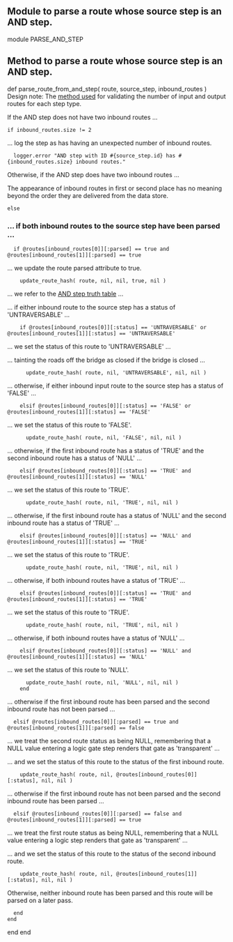 ## Module to parse a route whose source step is an AND step.

module PARSE_AND_STEP
## Method to parse a route whose source step is an AND step.

  def parse_route_from_and_step( route, source_step, inbound_routes )
Design note: The [method used](https://ukparliament.github.io/ontologies/procedure/flowcharts/meta/design-notes/#validating-inputs-and-outputs-to-steps) for validating the number of input and output routes for each step type.

If the AND step does not have two inbound routes ...

    if inbound_routes.size != 2
... log the step as has having an unexpected number of inbound routes.

      logger.error "AND step with ID #{source_step.id} has #{inbound_routes.size} inbound routes."
Otherwise, if the AND step does have two inbound routes ...

The appearance of inbound routes in first or second place has no meaning beyond the order they are delivered from the data store.

    else
### ... if both inbound routes to the source step have been parsed ...

      if @routes[inbound_routes[0]][:parsed] == true and @routes[inbound_routes[1]][:parsed] == true
... we update the route parsed attribute to true.

        update_route_hash( route, nil, nil, true, nil )
... we refer to the [AND step truth table](https://ukparliament.github.io/ontologies/procedure/flowcharts/meta/design-notes/#truth-table-and) ...

... if either inbound route to the source step has a status of 'UNTRAVERSABLE' ...

        if @routes[inbound_routes[0]][:status] == 'UNTRAVERSABLE' or @routes[inbound_routes[1]][:status] == 'UNTRAVERSABLE'
... we set the status of this route to 'UNTRAVERSABLE' ...

... tainting the roads off the bridge as closed if the bridge is closed ...

          update_route_hash( route, nil, 'UNTRAVERSABLE', nil, nil )
... otherwise, if either inbound input route to the source step has a status of 'FALSE' ...

        elsif @routes[inbound_routes[0]][:status] == 'FALSE' or @routes[inbound_routes[1]][:status] == 'FALSE'
... we set the status of this route to 'FALSE'.

          update_route_hash( route, nil, 'FALSE', nil, nil )
... otherwise, if the first inbound route has a status of 'TRUE' and the second inbound route has a status of 'NULL' ...

        elsif @routes[inbound_routes[0]][:status] == 'TRUE' and @routes[inbound_routes[1]][:status] == 'NULL'
... we set the status of this route to 'TRUE'.

          update_route_hash( route, nil, 'TRUE', nil, nil )
... otherwise, if the first inbound route has a status of 'NULL' and the second inbound route has a status of 'TRUE' ...

        elsif @routes[inbound_routes[0]][:status] == 'NULL' and @routes[inbound_routes[1]][:status] == 'TRUE'
... we set the status of this route to 'TRUE'.

          update_route_hash( route, nil, 'TRUE', nil, nil )
... otherwise, if both inbound routes have a status of 'TRUE' ...

        elsif @routes[inbound_routes[0]][:status] == 'TRUE' and @routes[inbound_routes[1]][:status] == 'TRUE'
... we set the status of this route to 'TRUE'.

          update_route_hash( route, nil, 'TRUE', nil, nil )
... otherwise, if both inbound routes have a status of 'NULL' ...

        elsif @routes[inbound_routes[0]][:status] == 'NULL' and @routes[inbound_routes[1]][:status] == 'NULL'
... we set the status of this route to 'NULL'.

          update_route_hash( route, nil, 'NULL', nil, nil )
        end
... otherwise if the first inbound route has been parsed and the second inbound route has not been parsed ...

      elsif @routes[inbound_routes[0]][:parsed] == true and @routes[inbound_routes[1]][:parsed] == false
... we treat the second route status as being NULL, remembering that a NULL value entering a logic gate step renders that gate as 'transparent' ...

... and we set the status of this route to the status of the first inbound route.

        update_route_hash( route, nil, @routes[inbound_routes[0]][:status], nil, nil )
... otherwise if the first inbound route has not been parsed and the second inbound route has been parsed ...

      elsif @routes[inbound_routes[0]][:parsed] == false and @routes[inbound_routes[1]][:parsed] == true
... we treat the first route status as being NULL, remembering that a NULL value entering a logic step renders that gate as 'transparent' ...

... and we set the status of this route to the status of the second inbound route.

        update_route_hash( route, nil, @routes[inbound_routes[1]][:status], nil, nil )
Otherwise, neither inbound route has been parsed and this route will be parsed on a later pass.

      end
    end
  end
end